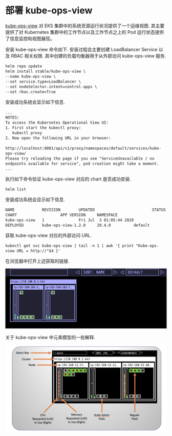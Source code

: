 # 部署 kube-ops-view

[kube-ops-view](https://github.com/hjacobs/kube-ops-view) 对 EKS 集群中的系统资源运行状况提供了一个运维视图. 其主要提供了对 Kubernetes 集群中的工作节点以及工作节点之上的 Pod 运行状态提供了信息监控和视图展现。

安装 kube-ops-view 命令如下.  安装过程会主要创建 LoadBalancer Service 以及 RBAC 相关权限. 其中创建的负载均衡器用于从外部访问 kube-ops-view 服务.

```
helm repo update
helm install stable/kube-ops-view \
--name kube-ops-view \
--set service.type=LoadBalancer \
--set nodeSelector.intent=control-apps \
--set rbac.create=True
```

安装成功系统会显示如下信息.

```
...
NOTES:
To access the Kubernetes Operational View UI:
1. First start the kubectl proxy:
   kubectl proxy
2. Now open the following URL in your browser:
   http://localhost:8001/api/v1/proxy/namespaces/default/services/kube-ops-view/
Please try reloading the page if you see "ServiceUnavailable / no endpoints available for service", pod creation might take a moment.
...
```

执行如下命令验证 kube-ops-view 对应的 chart 是否成功安装.

```
helm list
```

安装成功系统会显示如下信息.

```
NAME            REVISION        UPDATED                         STATUS          CHART                   APP VERSION     NAMESPACE
kube-ops-view   1               Fri Jul  3 01:05:44 2020        DEPLOYED        kube-ops-view-1.2.0     20.4.0          default  
```

获取  kube-ops-view 对应的外部访问 URL.

```
kubectl get svc kube-ops-view | tail -n 1 | awk '{ print "Kube-ops-view URL = http://"$4 }'
```

在浏览器中打开上述获取的链接.

![kube-ops-view](../image/eks-spot/kube-ops-view.png)

关于 kube-ops-view 中元素模型的一些解释.

![kube-ops-view-legend](../image/eks-spot/kube-ops-view-legend.png)